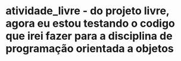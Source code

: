 # atividade_livre - do projeto livre, agora eu estou testando o codigo que irei fazer para a disciplina de programação orientada a objetos